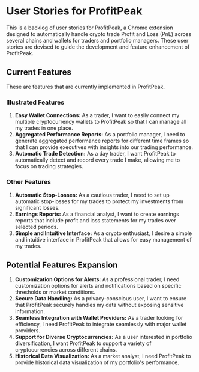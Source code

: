 # User Stories for ProfitPeak

This is a backlog of user stories for ProfitPeak, a Chrome extension designed to automatically handle crypto trade Profit and Loss (PnL) across several chains and wallets for traders and portfolio managers. These user stories are devised to guide the development and feature enhancement of ProfitPeak.

## Current Features

These are features that are currently implemented in ProfitPeak.

### Illustrated Features

1. **Easy Wallet Connections:** As a trader, I want to easily connect my multiple cryptocurrency wallets to ProfitPeak so that I can manage all my trades in one place.
2. **Aggregated Performance Reports:** As a portfolio manager, I need to generate aggregated performance reports for different time frames so that I can provide executives with insights into our trading performance.
3. **Automatic Trade Detection:** As a day trader, I want ProfitPeak to automatically detect and record every trade I make, allowing me to focus on trading strategies.

### Other Features

1. **Automatic Stop-Losses:** As a cautious trader, I need to set up automatic stop-losses for my trades to protect my investments from significant losses.
2. **Earnings Reports:** As a financial analyst, I want to create earnings reports that include profit and loss statements for my trades over selected periods.
3. **Simple and Intuitive Interface:** As a crypto enthusiast, I desire a simple and intuitive interface in ProfitPeak that allows for easy management of my trades.

## Potential Features Expansion

1. **Customization Options for Alerts:** As a professional trader, I need customization options for alerts and notifications based on specific thresholds or market conditions.
2. **Secure Data Handling:** As a privacy-conscious user, I want to ensure that ProfitPeak securely handles my data without exposing sensitive information.
3. **Seamless Integration with Wallet Providers:** As a trader looking for efficiency, I need ProfitPeak to integrate seamlessly with major wallet providers.
4. **Support for Diverse Cryptocurrencies:** As a user interested in portfolio diversification, I want ProfitPeak to support a variety of cryptocurrencies across different chains.
5. **Historical Data Visualization:** As a market analyst, I need ProfitPeak to provide historical data visualization of my portfolio's performance.